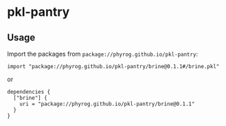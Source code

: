 # pkl-pantry

## Usage

Import the packages from `package://phyrog.github.io/pkl-pantry`:

```
import "package://phyrog.github.io/pkl-pantry/brine@0.1.1#/brine.pkl"
```

or

```
dependencies {
  ["brine"] {
    uri = "package://phyrog.github.io/pkl-pantry/brine@0.1.1"
  }
}
```
